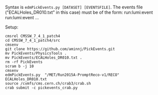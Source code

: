 Syntax is ```edmPickEvents.py [DATASET] [EVENTSFILE]```.
The events file ("ECALHoles_DR010.txt" in this case) must be of the form:
run:lumi:event
run:lumi:event
...

Setup:
```
cmsrel CMSSW_7_4_1_patch4
cd CMSSW_7_4_1_patch4/src
cmsenv
git clone https://github.com/aminnj/PickEvents.git
mv PickEvents/PhysicsTools .
mv PickEvents/ECALHoles_DR010.txt .
rm -rf PickEvents
scram b -j 10
cmsenv
edmPickEvents.py  "/MET/Run2015A-PromptReco-v1/RECO" ECALHoles_DR010.txt
source /cvmfs/cms.cern.ch/crab3/crab.sh
crab submit -c pickevents_crab.py
```
